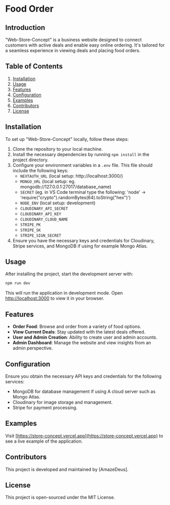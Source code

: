 
# Food Order

## Introduction
"Web-Store-Concept" is a business website designed to connect customers with active deals and enable easy online ordering. It's tailored for a seamless experience in viewing deals and placing food orders.

## Table of Contents
1. [Installation](#installation)
2. [Usage](#usage)
3. [Features](#features)
4. [Configuration](#configuration)
5. [Examples](#examples)
6. [Contributors](#contributors)
7. [License](#license)

## Installation
To set up "Web-Store-Concept" locally, follow these steps:

1. Clone the repository to your local machine.
2. Install the necessary dependencies by running `npm install` in the project directory.
3. Configure your environment variables in a `.env` file. This file should include the following keys:
   - `NEXTAUTH_URL` (local setup: http://localhost:3000/)
   - `MONGO_URL` (local setup: eg. mongodb://127.0.0.1:27017/database_name)
   - `SECRET` (eg. in VS Code terminal type the following: 'node' -> 'require("crypto").randomBytes(64).toString("hex")')
   - `NODE_ENV` (local setup: development)
   - `CLOUDINARY_API_SECRET`
   - `CLOUDINARY_API_KEY`
   - `CLOUDINARY_CLOUD_NAME`
   - `STRIPE_PK`
   - `STRIPE_SK`
   - `STRIPE_SIGN_SECRET`
4. Ensure you have the necessary keys and credentials for Cloudinary, Stripe services, and MongoDB if using for example Mongo Atlas.

## Usage
After installing the project, start the development server with:

```bash
npm run dev
```

This will run the application in development mode. Open [http://localhost:3000](http://localhost:3000) to view it in your browser.

## Features
- **Order Food**: Browse and order from a variety of food options.
- **View Current Deals**: Stay updated with the latest deals offered.
- **User and Admin Creation**: Ability to create user and admin accounts.
- **Admin Dashboard**: Manage the website and view insights from an admin perspective.

## Configuration
Ensure you obtain the necessary API keys and credentials for the following services:
- MongoDB for database management if using A cloud server such as Mongo Atlas.
- Cloudinary for image storage and management.
- Stripe for payment processing.

## Examples
Visit [https://store-concept.vercel.app](https://store-concept.vercel.app) to see a live example of the application.

## Contributors
This project is developed and maintained by [AmazeDeus].

## License
This project is open-sourced under the MIT License.
